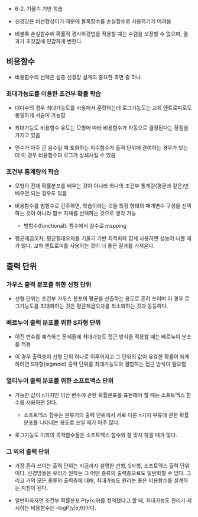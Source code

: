 * 6-2. 기울기 기반 학습

* 신경망은 비선형성이기 때문에 볼록함수를 손실함수로 사용하기가 어려움

* 비볼록 손실함수에 확률적 경사하강법을 적용할 때는 수렴을 보장할 수 없으며, 결과가 초깃값에 민감하게 변한다.

## 비용함수

* 비용함수의 선택은 심층 신경망 설계의 중요한 측면 중 하나

### 최대가능도를 이용한 조건부 확률 학습

* 대다수의 경우 최대가능도를 사용해서 훈련하는데 로그가능도는 교체 엔트로피로도 동일하게 서술이 가능함

* 최대가능도 비용함수 유도는 모형에 따라 비용함수가 자동으로 결정된다는 장점을 가지고 있음

* 인수가 아주 큰 음수일 때 포화하는 지수함수가 출력 단위에 관여하는 경우가 있는데 이 경우 비용함수의 로그가 상쇄시킬 수 있음

### 조건부 통계량의 학습

* 모형이 전체 확률분포를 배우는 것이 아니라 하나의 조건부 통계량(평균과 같은)만 배우면 되는 경우도 있음

* 비용함수를 범함수로 간주하면, 학습이라는 것을 특정 형태의 매개변수 구성을 선택하는 것이 아니라 함수 자체를 선택하는 것으로 생각 가능
    * 범함수(functional): 함수에서 실수로 mapping

* 평균제곱오차, 평균절대오차를 기울기 기반 최적화와 함께 사용하면 성능이 나쁠 때가 많다. 교차 엔트로피를 사용하는 것이 더 좋은 결과를 가져온다.

## 출력 단위

### 가우스 출력 분포를 위한 선형 단위

* 선형 단위는 조건부 가우스 분포의 평균을 산출하는 용도로 흔히 쓰이며 이 경우 로그가능도를 최대화하는 것은 평균제곱오차를 최소화하는 것과 동등하다.

### 베르누이 출력 분포를 위한 S자형 단위

* 이진 변수를 예측하는 문제들에 최대가능도 접근 방식을 적용할 때는 베르누이 분포를 적용

* 이 경우 출력층이 선형 단위 하나로 이루어지고 그 단위의 값이 유효한 확률이 되게 하려면 S자형(sigmoid) 출력 단위를 최대가능도와 결합하는 접근 방식이 필요함

### 멀티누이 출력 분포를 위한 소프트맥스 단위

* 가능한 값이 n가지인 이산 변수에 관한 확률분포를 표현해야 할 때는 소프트맥스 함수를 사용하면 된다.
    * 소프트맥스 함수는 분류기의 출력 단위에서 서로 다른 n가지 부류에 관한 확률분포를 나타내는 용도로 쓰일 때가 아주 많다.

* 로그가능도 이외의 목적함수들은 소프트맥스 함수와 잘 맞지 않을 때가 많다.

### 그 외의 출력 단위

* 가장 흔히 쓰이는 출력 단위는 지금까지 설명한 선형, S자형, 소프트맥스 출력 단위이다. 신경망들은 우리가 원하는 그 어떤 종류의 출력층으로도 일반화할 수 있다. 그리고 거의 모든 종류의 출력층에 대해, 최대가능도 원리는 좋은 비용함수를 설계하는 지침이 된다.

* 일반화하자면 조건부 확률분포 P(y|x;θ)를 정의했다고 할 때, 최대가능도 원리가 제시하는 비용함수는 -logP(y|x;θ)이다.
